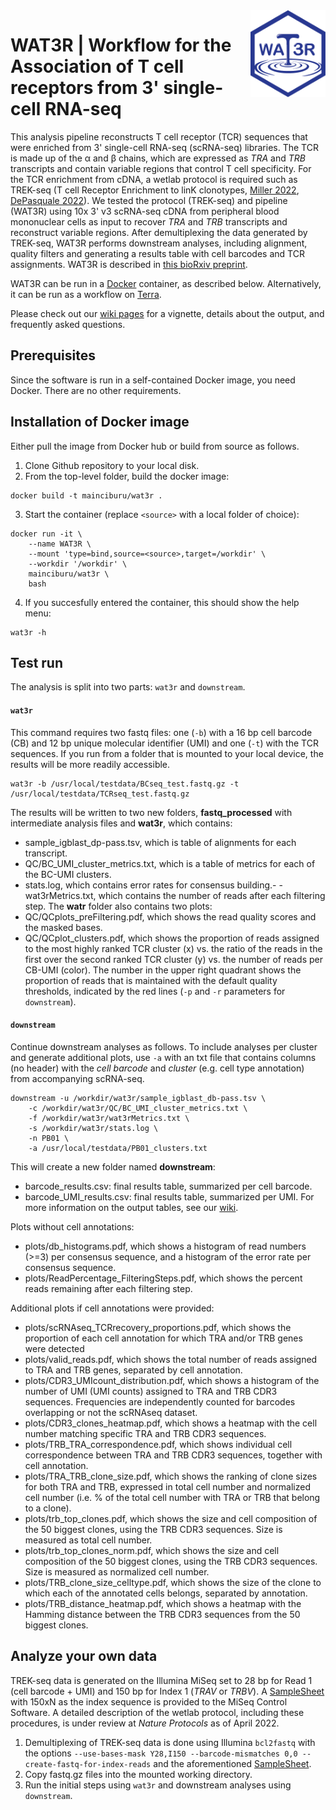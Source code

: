 <img align="right" src="logo/WAT3Rlogo.png" width="120">

# WAT3R | Workflow for the Association of T cell receptors from 3' single-cell RNA-seq

This analysis pipeline reconstructs T cell receptor (TCR) sequences that were enriched from 3' single-cell RNA-seq (scRNA-seq) libraries. The TCR is made up of the &alpha; and &beta; chains, which are expressed as *TRA* and *TRB* transcripts and contain variable regions that control T cell specificity. For the TCR enrichment from cDNA, a wetlab protocol is required such as TREK-seq (T cell Receptor Enrichment to linK clonotypes, [Miller 2022](https://www.nature.com/articles/s41587-022-01210-8), [DePasquale 2022](https://www.frontiersin.org/articles/10.3389/fimmu.2022.809414/abstract)). We tested the protocol (TREK-seq) and pipeline (WAT3R) using 10x 3' v3 scRNA-seq cDNA from peripheral blood mononuclear cells as input to recover *TRA* and *TRB* transcripts and reconstruct variable regions. After demultiplexing the data generated by TREK-seq, WAT3R performs downstream analyses, including alignment, quality filters and generating a results table with cell barcodes and TCR assignments. WAT3R is described in [this bioRxiv preprint](https://www.biorxiv.org/content/10.1101/2022.01.26.477886v1).

WAT3R can be run in a [Docker](https://hub.docker.com/r/mainciburu/wat3r) container, as described below. Alternatively, it can be run as a workflow on [Terra](https://github.com/mainciburu/WAT3R/wiki/Terra).

Please check out our [wiki pages](https://github.com/mainciburu/WAT3R/wiki) for a vignette, details about the output, and frequently asked questions.


## Prerequisites
Since the software is run in a self-contained Docker image, you need Docker. There are no other requirements.


## Installation of Docker image
Either pull the image from Docker hub or build from source as follows.

1. Clone Github repository to your local disk.
2. From the top-level folder, build the docker image:
```
docker build -t mainciburu/wat3r .
```
3. Start the container (replace `<source>` with a local folder of choice):
```
docker run -it \
	--name WAT3R \
	--mount 'type=bind,source=<source>,target=/workdir' \
	--workdir '/workdir' \
	mainciburu/wat3r \
	bash
```
4. If you succesfully entered the container, this should show the help menu:
```
wat3r -h
```


## Test run
The analysis is split into two parts: `wat3r` and `downstream`. 

#### `wat3r`
This command requires two fastq files: one (`-b`) with a 16 bp cell barcode (CB) and 12 bp unique molecular identifier (UMI) and one (`-t`) with the TCR sequences. If you run from a folder that is mounted to your local device, the results will be more readily accessible.
```
wat3r -b /usr/local/testdata/BCseq_test.fastq.gz -t /usr/local/testdata/TCRseq_test.fastq.gz
```
The results will be written to two new folders, **fastq_processed** with intermediate analysis files and **wat3r**, which contains:
- sample_igblast_dp-pass.tsv, which is table of alignments for each transcript.
- QC/BC_UMI_cluster_metrics.txt, which is a table of metrics for each of the BC-UMI clusters.
- stats.log, which contains error rates for consensus building.- - wat3rMetrics.txt, which contains the number of reads after each filtering step.
The **watr** folder also contains two plots:
- QC/QCplots_preFiltering.pdf, which shows the read quality scores and the masked bases.
- QC/QCplot_clusters.pdf, which shows the proportion of reads assigned to the most highly ranked TCR cluster (x) vs. the ratio of the reads in the first over the second ranked TCR cluster (y) vs. the number of reads per CB-UMI (color). The number in the upper right quadrant shows the proportion of reads that is maintained with the default quality thresholds, indicated by the red lines (`-p` and `-r` parameters for `downstream`).

#### `downstream`
Continue downstream analyses as follows. To include analyses per cluster and generate additional plots, use `-a` with an txt file that contains columns (no header) with the *cell barcode* and *cluster* (e.g. cell type annotation) from accompanying scRNA-seq.
```
downstream -u /workdir/wat3r/sample_igblast_db-pass.tsv \
	-c /workdir/wat3r/QC/BC_UMI_cluster_metrics.txt \
	-f /workdir/wat3r/wat3rMetrics.txt \
	-s /workdir/wat3r/stats.log \
	-n PB01 \
	-a /usr/local/testdata/PB01_clusters.txt
```
This will create a new folder named **downstream**:
- barcode_results.csv: final results table, summarized per cell barcode.
- barcode_UMI_results.csv: final results table, summarized per UMI.
For more information on the output tables, see our [wiki](https://github.com/mainciburu/WAT3R/wiki).

Plots without cell annotations:
- plots/db_histograms.pdf, which shows a histogram of read numbers (>=3) per consensus sequence, and a histogram of the error rate per consensus sequence.
- plots/ReadPercentage_FilteringSteps.pdf, which shows the percent reads remaining after each filtering step.

Additional plots if cell annotations were provided:
- plots/scRNAseq_TCRrecovery_proportions.pdf, which shows the proportion of each cell annotation for which TRA and/or TRB genes were detected
- plots/valid_reads.pdf, which shows the total number of reads assigned to TRA and TRB genes, separated by cell annotation.
- plots/CDR3_UMIcount_distribution.pdf, which shows a histogram of the number of UMI (UMI counts) assigned to TRA and TRB CDR3 sequences. Frequencies are independently counted for barcodes overlapping or not the scRNAseq dataset. 
- plots/CDR3_clones_heatmap.pdf, which shows a heatmap with the cell number matching specific TRA and TRB CDR3 sequences.
- plots/TRB_TRA_correspondence.pdf, which shows individual cell correspondence between TRA and TRB CDR3 sequences, together with cell annotation. 
- plots/TRA_TRB_clone_size.pdf, which shows the ranking of clone sizes for both TRA and TRB, expressed in total cell number and normalized cell number (i.e. % of the total cell number with TRA or TRB that belong to a clone). 
- plots/trb_top_clones.pdf, which shows the size and cell composition of the 50 biggest clones, using the TRB CDR3 sequences. Size is measured as total cell number.
- plots/trb_top_clones_norm.pdf, which shows the size and cell composition of the 50 biggest clones, using the TRB CDR3 sequences. Size is measured as normalized cell number.
- plots/TRB_clone_size_celltype.pdf, which shows the size of the clone to which each of the annotated cells belongs, separated by annotation.  
- plots/TRB_distance_heatmap.pdf, which shows a heatmap with the Hamming distance between the TRB CDR3 sequences from the 50 biggest clones. 


## Analyze your own data
TREK-seq data is generated on the Illumina MiSeq set to 28 bp for Read 1 (cell barcode + UMI) and 150 bp for Index 1 (*TRAV* or *TRBV*). A [SampleSheet](https://github.com/mainciburu/WAT3R/blob/main/misc/SampleSheet.csv) with 150xN as the index sequence is provided to the MiSeq Control Software. A detailed description of the wetlab protocol, including these procedures, is under review at *Nature Protocols* as of April 2022.

1. Demultiplexing of TREK-seq data is done using Illumina `bcl2fastq` with the options `--use-bases-mask Y28,I150 --barcode-mismatches 0,0 --create-fastq-for-index-reads` and the aforementioned [SampleSheet](https://github.com/mainciburu/WAT3R/blob/main/misc/SampleSheet.csv). 
2. Copy fastq.gz files into the mounted working directory.
3. Run the initial steps using `wat3r` and downstream analyses using `downstream`.

